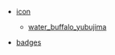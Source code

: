 - [icon](https://web.archive.org/web/20161025222621/http://pictogram2.com/?paged=15)
  - [water_buffalo_yubujima](water_buffalo_yubujima.jpg)

- [badges](https://www.credly.com/earner/earned)
